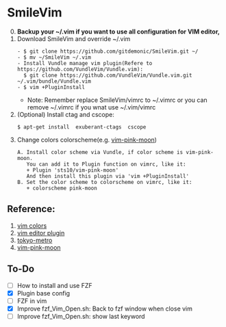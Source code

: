 # SmileVim
0. **Backup your ~/.vim if you want to use all configuration for VIM editor,**
1. Download SmileVim and override ~/.vim
   ```
   - $ git clone https://github.com/gitdemonic/SmileVim.git ~/
   - $ mv ~/SmileVim ~/.vim
   - Install Vundle manage vim plugin(Refere to https://github.com/VundleVim/Vundle.vim):
     $ git clone https://github.com/VundleVim/Vundle.vim.git ~/.vim/bundle/Vundle.vim
   - $ vim +PluginInstall
   ```
   - Note: Remember replace SmileVim/vimrc to ~/.vimrc or you can remove ~/.vimrc if you wnat use ~/.vim/vimrc
2. (Optional) Install ctag and cscope:
   ```
   $ apt-get install  exuberant-ctags  cscope
   ```
3. Change colors colorscheme(e.g. [vim-pink-moon](https://github.com/sts10/vim-pink-moon))
   ```
   A. Install color scheme via Vundle, if color scheme is vim-pink-moon.
      You can add it to Plugin function on vimrc, like it:
      + Plugin 'sts10/vim-pink-moon'
      And then install this plugin via 'vim +PluginInstall'
   B. Set the color scheme to colorscheme on vimrc, like it:
      + colorscheme pink-moon
   ```

## Reference:
1. [vim colors](http://vimcolors.com)
2. [vim editor plugin](https://www.vim.org/scripts/script_search_results.php?keywords=&script_type=color+scheme&order_by=creation_date&direction=descending&search=search)
3. [tokyo-metro](https://github.com/koirand/tokyo-metro.vim)
4. [vim-pink-moon](https://github.com/sts10/vim-pink-moon)

## To-Do
- [ ] How to install and use FZF
- [X] Plugin base config
- [ ] FZF in vim
- [X] Improve fzf_Vim_Open.sh: Back to fzf window when close vim
- [ ] Improve fzf_Vim_Open.sh: show last keyword
